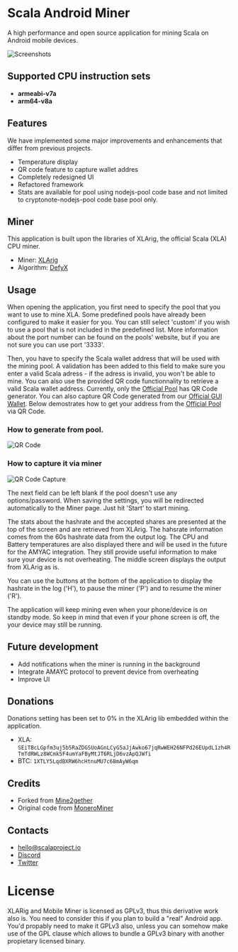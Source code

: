 # Scala Android Miner

A high performance and open source application for mining Scala on Android mobile devices.

![Screenshots](https://cdn.discordapp.com/attachments/663050624769982474/667120259387621396/sss.gif)

## Supported CPU instruction sets
- **armeabi-v7a**
- **arm64-v8a**

## Features	
We have implemented some major improvements and enhancements that differ from previous projects.	
- Temperature display	
- QR code feature to capture wallet addres	
- Completely redesigned UI	
- Refactored framework	
- Stats are available for pool using nodejs-pool code base and not limited to cryptonote-nodejs-pool code base pool only.

## Miner
This application is built upon the libraries of XLArig, the official Scala (XLA) CPU miner.
- Miner: [XLArig](https://github.com/scala-network/XLArig)
- Algorithm: [DefyX](https://medium.com/scala-network/scalas-v6-testnet-and-new-proof-of-work-information-3ba2a4eb0ad8)

## Usage
When opening the application, you first need to specify the pool that you want to use to mine XLA. Some predefined pools have already been configured to make it easier for you. You can still select 'custom' if you wish to use a pool that is not included in the predefined list. More information about the port number can be found on the pools' website, but if you are not sure you can use port '3333'.

Then, you have to specify the Scala wallet address that will be used with the mining pool. A validation has been added to this field to make sure you enter a valid Scala adress - if the adress is invalid, you won't be able to mine. You can also use the provided QR code functionnality to retrieve a valid Scala wallet address. Currently, only the [Official Pool](https://pool.scalaproject.io) has QR Code generator. You can also capture QR Code generated from our [Official GUI Wallet](https://github.com/scala-network/scala-electron-gui). Below demostrates how to get your address from the [Official Pool](https://pool.scalaproject.io) via QR Code.

### How to generate from pool.
![QR Code](https://cdn.discordapp.com/attachments/663050624769982474/667078766266155011/Peek_2020-01-16_02-52.gif)

### How to capture it via miner
![QR Code Capture](https://cdn.discordapp.com/attachments/663050624769982474/667118047693373450/ezgif-6-f742b856784b.gif)

The next field can be left blank if the pool doesn't use any options/password. When saving the settings, you will be redirected automatically to the Miner page. Just hit 'Start' to start mining.

The stats about the hashrate and the accepted shares are presented at the top of the screen and are retrieved from XLArig. The hahsrate information comes from the 60s hashrate data from the output log. The CPU and Battery temperatures are also displayed there and will be used in the future for the AMYAC integration. They still provide useful information to make sure your device is not overheating. The middle screen displays the output from XLArig as is.

You can use the buttons at the bottom of the application to display the hashrate in the log ('H'), to pause the miner ('P') and to resume the miner ('R').

The application will keep mining even when your phone/device is on standby mode. So keep in mind that even if your phone screen is off, the your device may still be running.


## Future development
- Add notifications when the miner is running in the background
- Integrate AMAYC protocol to prevent device from overheating
- Improve UI

## Donations
Donations setting has been set to 0% in the XLArig lib embedded within the application.
* XLA: `SEiTBcLGpfm3uj5b5RaZDGSUoAGnLCyG5aJjAwko67jqRwWEH26NFPd26EUpdL1zh4RTmTdRWLz8WCmk5F4umYaFByMtJT6RLjD6vzApQJWfi`
* BTC: `1XTLY5LqdBXRW6hcHtnuMU7c68mAyW6qm`

## Credits
* Forked from [Mine2gether](https://github.com/Mine2Gether/m2g_android_miner)
* Original code from [MoneroMiner](https://github.com/upost/MoneroMiner)

## Contacts
* hello@scalaproject.io
* [Discord](https://discord.gg/djAFVvy)
* [Twitter](https://twitter.com/scalahq)


# License

XLARig and Mobile Miner is licensed as GPLv3, thus this derivative work also is.
You need to consider this if you plan to build a "real" Android app. You'd propably need
to make it GPLv3 also, unless you can somehow make use of the GPL clause which allows
to bundle a GPLv3 binary with another propietary licensed binary.
